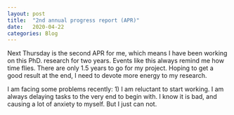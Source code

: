 ```yaml
---
layout: post
title:  "2nd annual progress report (APR)"
date:   2020-04-22
categories: Blog
---
```


Next Thursday is the second APR for me, which means I have been working on this PhD. research for two years. Events like this always remind me how time flies. There are only 1.5 years to go for my project. Hoping to get a good result at the end, I need to devote more energy to my research.

I am facing some problems recently: 1) I am reluctant to start working. I am always delaying tasks to the very end to begin with. I know it is bad, and causing a lot of anxiety to myself. But I just can not.

